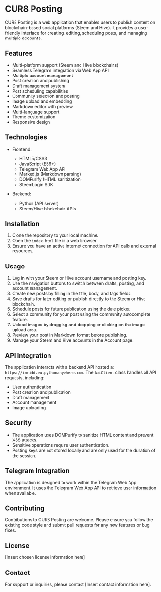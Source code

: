 # CUR8 Posting

CUR8 Posting is a web application that enables users to publish content on blockchain-based social platforms (Steem and Hive). It provides a user-friendly interface for creating, editing, scheduling posts, and managing multiple accounts.

## Features

- Multi-platform support (Steem and Hive blockchains)
- Seamless Telegram integration via Web App API
- Multiple account management
- Post creation and publishing
- Draft management system
- Post scheduling capabilities
- Community selection and posting
- Image upload and embedding
- Markdown editor with preview
- Multi-language support
- Theme customization
- Responsive design

## Technologies

- Frontend:
  - HTML5/CSS3
  - JavaScript (ES6+)
  - Telegram Web App API
  - Marked.js (Markdown parsing)
  - DOMPurify (HTML sanitization)
  - SteemLogin SDK

- Backend:
  - Python (API server)
  - Steem/Hive blockchain APIs

## Installation

1. Clone the repository to your local machine.
2. Open the `index.html` file in a web browser.
3. Ensure you have an active internet connection for API calls and external resources.

## Usage

1. Log in with your Steem or Hive account username and posting key.
2. Use the navigation buttons to switch between drafts, posting, and account management.
3. Create new posts by filling in the title, body, and tags fields.
4. Save drafts for later editing or publish directly to the Steem or Hive blockchain.
5. Schedule posts for future publication using the date picker.
6. Select a community for your post using the community autocomplete feature.
7. Upload images by dragging and dropping or clicking on the image upload area.
8. Preview your post in Markdown format before publishing.
9. Manage your Steem and Hive accounts in the Account page.

## API Integration

The application interacts with a backend API hosted at `https://imridd.eu.pythonanywhere.com`. The `ApiClient` class handles all API requests, including:

- User authentication
- Post creation and publication
- Draft management
- Account management
- Image uploading

## Security

- The application uses DOMPurify to sanitize HTML content and prevent XSS attacks.
- Sensitive operations require user authentication.
- Posting keys are not stored locally and are only used for the duration of the session.

## Telegram Integration

The application is designed to work within the Telegram Web App environment. It uses the Telegram Web App API to retrieve user information when available.

## Contributing

Contributions to CUR8 Posting are welcome. Please ensure you follow the existing code style and submit pull requests for any new features or bug fixes.

## License

[Insert chosen license information here]

## Contact

For support or inquiries, please contact [Insert contact information here].

